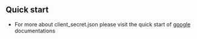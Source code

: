 

## Quick start

 - For more about client_secret.json please visit the quick start of [google](https://developers.google.com/youtube/v3/quickstart/nodejs#step_1_turn_on_the_api_name) documentations
 